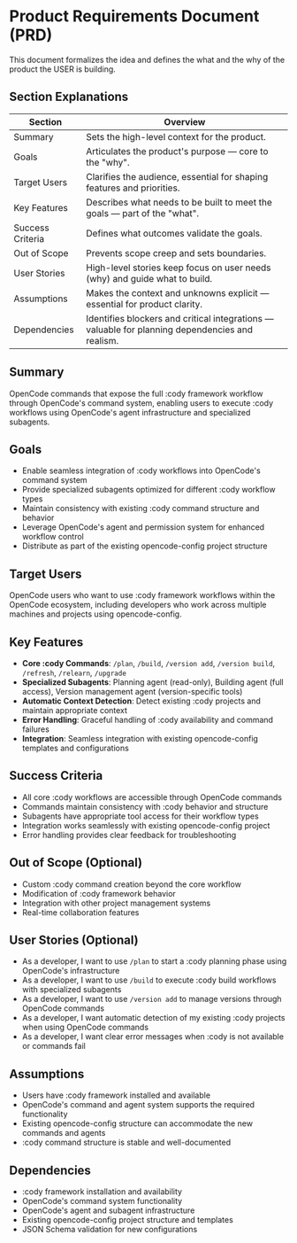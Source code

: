# Product Requirements Document (PRD)
This document formalizes the idea and defines the what and the why of the product the USER is building.

## Section Explanations
| Section           | Overview |
|-------------------|--------------------------|
| Summary           | Sets the high-level context for the product. |
| Goals             | Articulates the product's purpose — core to the "why". |
| Target Users      | Clarifies the audience, essential for shaping features and priorities. |
| Key Features      | Describes what needs to be built to meet the goals — part of the "what". |
| Success Criteria  | Defines what outcomes validate the goals. |
| Out of Scope      | Prevents scope creep and sets boundaries. |
| User Stories      | High-level stories keep focus on user needs (why) and guide what to build. |
| Assumptions       | Makes the context and unknowns explicit — essential for product clarity. |
| Dependencies      | Identifies blockers and critical integrations — valuable for planning dependencies and realism. |

## Summary
OpenCode commands that expose the full :cody framework workflow through OpenCode's command system, enabling users to execute :cody workflows using OpenCode's agent infrastructure and specialized subagents.

## Goals
- Enable seamless integration of :cody workflows into OpenCode's command system
- Provide specialized subagents optimized for different :cody workflow types
- Maintain consistency with existing :cody command structure and behavior
- Leverage OpenCode's agent and permission system for enhanced workflow control
- Distribute as part of the existing opencode-config project structure

## Target Users
OpenCode users who want to use :cody framework workflows within the OpenCode ecosystem, including developers who work across multiple machines and projects using opencode-config.

## Key Features
- **Core :cody Commands**: `/plan`, `/build`, `/version add`, `/version build`, `/refresh`, `/relearn`, `/upgrade`
- **Specialized Subagents**: Planning agent (read-only), Building agent (full access), Version management agent (version-specific tools)
- **Automatic Context Detection**: Detect existing :cody projects and maintain appropriate context
- **Error Handling**: Graceful handling of :cody availability and command failures
- **Integration**: Seamless integration with existing opencode-config templates and configurations

## Success Criteria
- All core :cody workflows are accessible through OpenCode commands
- Commands maintain consistency with :cody behavior and structure
- Subagents have appropriate tool access for their workflow types
- Integration works seamlessly with existing opencode-config project
- Error handling provides clear feedback for troubleshooting

## Out of Scope (Optional)
- Custom :cody command creation beyond the core workflow
- Modification of :cody framework behavior
- Integration with other project management systems
- Real-time collaboration features

## User Stories (Optional)
- As a developer, I want to use `/plan` to start a :cody planning phase using OpenCode's infrastructure
- As a developer, I want to use `/build` to execute :cody build workflows with specialized subagents
- As a developer, I want to use `/version add` to manage versions through OpenCode commands
- As a developer, I want automatic detection of my existing :cody projects when using OpenCode commands
- As a developer, I want clear error messages when :cody is not available or commands fail

## Assumptions
- Users have :cody framework installed and available
- OpenCode's command and agent system supports the required functionality
- Existing opencode-config structure can accommodate the new commands and agents
- :cody command structure is stable and well-documented

## Dependencies
- :cody framework installation and availability
- OpenCode's command system functionality
- OpenCode's agent and subagent infrastructure
- Existing opencode-config project structure and templates
- JSON Schema validation for new configurations